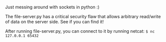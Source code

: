 Just messing around with sockets in python :)

The file-server.py has a critical security flaw that allows arbitrary read/write of data on the server side. See if you can find it!

After running file-server.py, you can connect to it by running netcat:
    `$ nc 127.0.0.1 65432`
